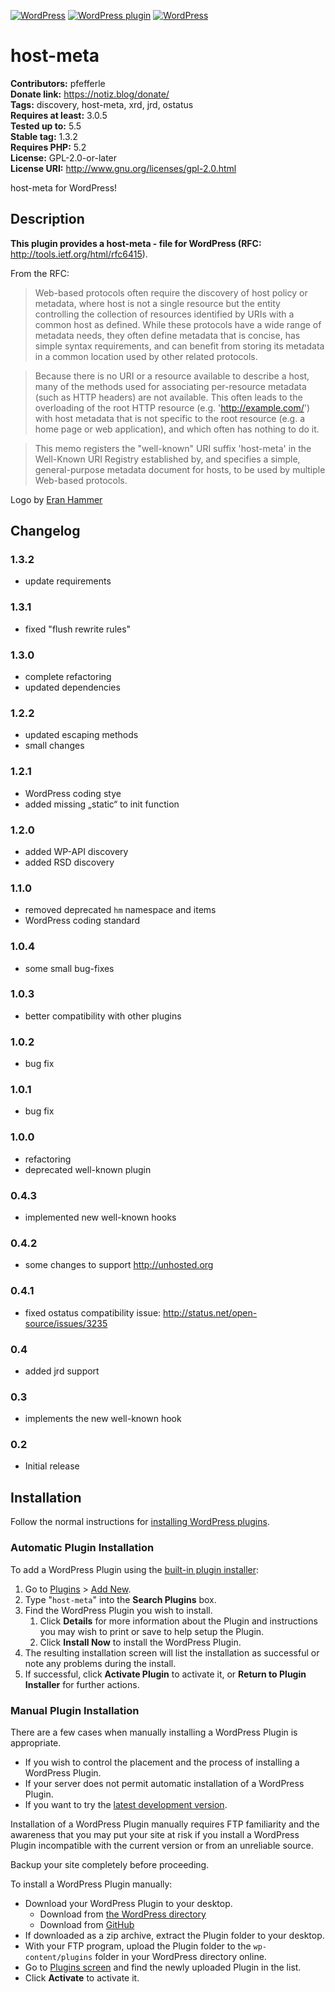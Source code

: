 [![WordPress](https://img.shields.io/wordpress/v/host-meta.svg?style=flat-square)](https://wordpress.org/plugins/host-meta/) [![WordPress plugin](https://img.shields.io/wordpress/plugin/v/host-meta.svg?style=flat-square)](https://wordpress.org/plugins/host-meta/changelog/) [![WordPress](https://img.shields.io/wordpress/plugin/dt/host-meta.svg?style=flat-square)](https://wordpress.org/plugins/host-meta/) 

# host-meta #

**Contributors:** pfefferle  
**Donate link:** https://notiz.blog/donate/  
**Tags:** discovery, host-meta, xrd, jrd, ostatus  
**Requires at least:** 3.0.5  
**Tested up to:** 5.5  
**Stable tag:** 1.3.2  
**Requires PHP:** 5.2  
**License:** GPL-2.0-or-later  
**License URI:** http://www.gnu.org/licenses/gpl-2.0.html  

host-meta for WordPress!

## Description ##

**This plugin provides a host-meta - file for WordPress (RFC:** http://tools.ietf.org/html/rfc6415).  

From the RFC:

> Web-based protocols often require the discovery of host policy or metadata, where host is not a single resource but the entity controlling the collection of resources identified by URIs with a common host as defined.  While these protocols have a wide range of metadata needs, they often define metadata that is concise, has simple syntax requirements, and can benefit from storing its metadata in a common location used by other related protocols.

> Because there is no URI or a resource available to describe a host, many of the methods used for associating per-resource metadata (such as HTTP headers) are not available.  This often leads to the overloading of the root HTTP resource (e.g. 'http://example.com/') with host metadata that is not specific to the root resource (e.g. a home page or web application), and which often has nothing to do it.

> This memo registers the "well-known" URI suffix 'host-meta' in the Well-Known URI Registry established by, and specifies a simple, general-purpose metadata document for hosts, to be used by multiple Web-based protocols.

Logo by [Eran Hammer](http://hueniverse.com/2009/11/23/host-meta-aka-site-meta-and-well-known-uris/)

## Changelog ##

### 1.3.2 ###

* update requirements

### 1.3.1 ###

* fixed "flush rewrite rules"

### 1.3.0 ###

* complete refactoring
* updated dependencies

### 1.2.2 ###

* updated escaping methods
* small changes

### 1.2.1 ###

* WordPress coding stye
* added missing „static“ to init function

### 1.2.0 ###

* added WP-API discovery
* added RSD discovery

### 1.1.0 ###

* removed deprecated `hm` namespace and items
* WordPress coding standard

### 1.0.4 ###

* some small bug-fixes

### 1.0.3 ###

* better compatibility with other plugins

### 1.0.2 ###

* bug fix

### 1.0.1 ###

* bug fix

### 1.0.0 ###

* refactoring
* deprecated well-known plugin

### 0.4.3 ###

* implemented new well-known hooks

### 0.4.2 ###

* some changes to support http://unhosted.org

### 0.4.1 ###

* fixed ostatus compatibility issue: http://status.net/open-source/issues/3235

### 0.4 ###

* added jrd support

### 0.3 ###

* implements the new well-known hook

### 0.2 ###

* Initial release

## Installation ##

Follow the normal instructions for [installing WordPress plugins](https://codex.wordpress.org/Managing_Plugins#Installing_Plugins).

### Automatic Plugin Installation ###

To add a WordPress Plugin using the [built-in plugin installer](https://codex.wordpress.org/Administration_Screens#Add_New_Plugins):

1. Go to [Plugins](https://codex.wordpress.org/Administration_Screens#Plugins) > [Add New](https://codex.wordpress.org/Plugins_Add_New_Screen).
1. Type "`host-meta`" into the **Search Plugins** box.
1. Find the WordPress Plugin you wish to install.
    1. Click **Details** for more information about the Plugin and instructions you may wish to print or save to help setup the Plugin.
    1. Click **Install Now** to install the WordPress Plugin.
1. The resulting installation screen will list the installation as successful or note any problems during the install.
1. If successful, click **Activate Plugin** to activate it, or **Return to Plugin Installer** for further actions.

### Manual Plugin Installation ###

There are a few cases when manually installing a WordPress Plugin is appropriate.

* If you wish to control the placement and the process of installing a WordPress Plugin.
* If your server does not permit automatic installation of a WordPress Plugin.
* If you want to try the [latest development version](https://github.com/pfefferle/wordpress-host-meta).

Installation of a WordPress Plugin manually requires FTP familiarity and the awareness that you may put your site at risk if you install a WordPress Plugin incompatible with the current version or from an unreliable source.

Backup your site completely before proceeding.

To install a WordPress Plugin manually:

* Download your WordPress Plugin to your desktop.
    * Download from [the WordPress directory](https://wordpress.org/plugins/host-meta/)
    * Download from [GitHub](https://github.com/pfefferle/wordpress-host-meta/releases)
* If downloaded as a zip archive, extract the Plugin folder to your desktop.
* With your FTP program, upload the Plugin folder to the `wp-content/plugins` folder in your WordPress directory online.
* Go to [Plugins screen](https://codex.wordpress.org/Administration_Screens#Plugins) and find the newly uploaded Plugin in the list.
* Click **Activate** to activate it.
